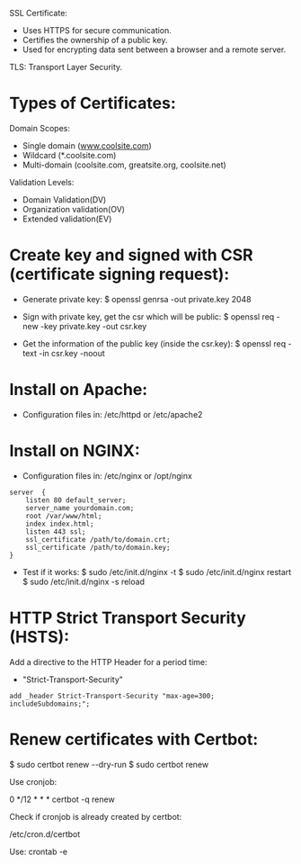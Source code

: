 SSL Certificate: 

- Uses HTTPS for secure communication.
- Certifies the ownership of a public key.
- Used for encrypting data sent between a browser and a remote server.


TLS: Transport Layer Security.




# Types of Certificates:

Domain Scopes:
- Single domain (www.coolsite.com)
- Wildcard (*.coolsite.com)
- Multi-domain (coolsite.com, greatsite.org, coolsite.net)

Validation Levels:
- Domain Validation(DV)
- Organization validation(OV)
- Extended validation(EV)

# Create key and signed with CSR (certificate signing request):

- Generate private key: 
$ openssl genrsa -out private.key 2048

- Sign with private key, get the csr which will be public:
$ openssl req -new -key private.key -out csr.key

- Get the information of the public key (inside the csr.key):
$ openssl req -text -in csr.key -noout


# Install on Apache:
- Configuration files in:
/etc/httpd or /etc/apache2

# Install on NGINX:
- Configuration files in:
/etc/nginx or /opt/nginx


```
server  {
    listen 80 default_server;
    server_name yourdomain.com;
    root /var/www/html;
    index index.html;
    listen 443 ssl;
    ssl_certificate /path/to/domain.crt;
    ssl_certificate /path/to/domain.key;
}
```

- Test if it works:
$ sudo /etc/init.d/nginx -t
$ sudo /etc/init.d/nginx restart
$ sudo /etc/init.d/nginx -s reload


# HTTP Strict Transport Security (HSTS):


Add a directive to the HTTP Header for a period time:
- "Strict-Transport-Security" 

```
add _header Strict-Transport-Security "max-age=300; includeSubdomains;";
``` 


# Renew certificates with Certbot:
$ sudo certbot renew --dry-run
$ sudo certbot renew 

Use cronjob:

0 */12 * * * certbot -q renew


Check if cronjob is already created by certbot:

/etc/cron.d/certbot

Use:
crontab -e